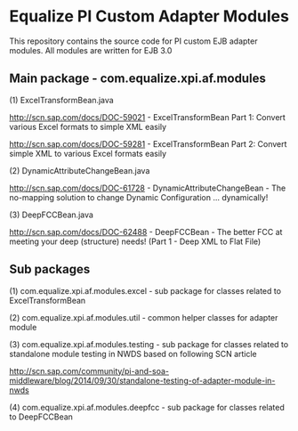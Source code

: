 Equalize PI Custom Adapter Modules
==================
This repository contains the source code for PI custom EJB adapter modules.
All modules are written for EJB 3.0

Main package - com.equalize.xpi.af.modules
----------------------------------------------------
(1) ExcelTransformBean.java

http://scn.sap.com/docs/DOC-59021 - ExcelTransformBean Part 1: Convert various Excel formats to simple XML easily

http://scn.sap.com/docs/DOC-59281 - ExcelTransformBean Part 2: Convert simple XML to various Excel formats easily

(2) DynamicAttributeChangeBean.java

http://scn.sap.com/docs/DOC-61728 - DynamicAttributeChangeBean - The no-mapping solution to change Dynamic Configuration ... dynamically!

(3) DeepFCCBean.java

http://scn.sap.com/docs/DOC-62488 - DeepFCCBean - The better FCC at meeting your deep (structure) needs! (Part 1 - Deep XML to Flat File)


Sub packages
----------------------------------------------------
(1) com.equalize.xpi.af.modules.excel - sub package for classes related to ExcelTransformBean

(2) com.equalize.xpi.af.modules.util - common helper classes for adapter module

(3) com.equalize.xpi.af.modules.testing - sub package for classes related to standalone module testing in NWDS based on following SCN article

http://scn.sap.com/community/pi-and-soa-middleware/blog/2014/09/30/standalone-testing-of-adapter-module-in-nwds

(4) com.equalize.xpi.af.modules.deepfcc - sub package for classes related to DeepFCCBean

